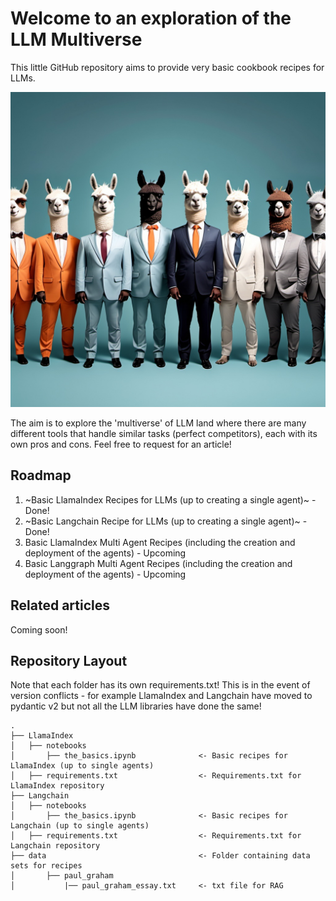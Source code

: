 # Welcome to an exploration of the LLM Multiverse
This little GitHub repository aims to provide very basic cookbook recipes for LLMs. 

<p align="center">
    <img src="./images/llama_crew.jpg">
</p>

The aim is to explore the 'multiverse' of LLM land where there are many different tools that handle similar tasks (perfect competitors), each with its own pros and cons. Feel free to request for an article!

## Roadmap
1. ~Basic LlamaIndex Recipes for LLMs (up to creating a single agent)~ - Done!
2. ~Basic Langchain Recipe for LLMs (up to creating a single agent)~ - Done!
3. Basic LlamaIndex Multi Agent Recipes (including the creation and deployment of the agents) - Upcoming
4. Basic Langgraph Multi Agent Recipes (including the creation and deployment of the agents) - Upcoming

## Related articles
Coming soon!

## Repository Layout
Note that each folder has its own requirements.txt! This is in the event of version conflicts - for example LlamaIndex and Langchain have moved to pydantic v2 but not all the LLM libraries have done the same!
```
.
├── LlamaIndex                                  
│   ├── notebooks
│       ├── the_basics.ipynb              <- Basic recipes for LlamaIndex (up to single agents)
│   ├── requirements.txt                  <- Requirements.txt for LlamaIndex repository
├── Langchain
│   ├── notebooks
│       ├── the_basics.ipynb              <- Basic recipes for Langchain (up to single agents)
│   ├── requirements.txt                  <- Requirements.txt for Langchain repository
├── data                                  <- Folder containing data sets for recipes
│       ├── paul_graham                   
│           |── paul_graham_essay.txt     <- txt file for RAG
```